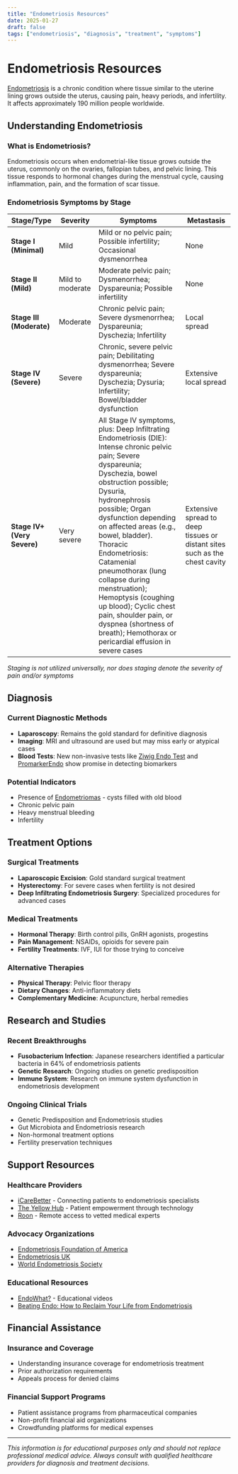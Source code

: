 ```yaml
---
title: "Endometriosis Resources"
date: 2025-01-27
draft: false
tags: ["endometriosis", "diagnosis", "treatment", "symptoms"]
---
```


# Endometriosis Resources

[Endometriosis](https://en.wikipedia.org/wiki/Endometriosis) is a chronic condition where tissue similar to the uterine lining grows outside the uterus, causing pain, heavy periods, and infertility. It affects approximately 190 million people worldwide.

## Understanding Endometriosis

### What is Endometriosis?
Endometriosis occurs when endometrial-like tissue grows outside the uterus, commonly on the ovaries, fallopian tubes, and pelvic lining. This tissue responds to hormonal changes during the menstrual cycle, causing inflammation, pain, and the formation of scar tissue.

### Endometriosis Symptoms by Stage

|Stage/Type|Severity|Symptoms|Metastasis|
|---|---|---|---|
|**Stage I (Minimal)**|Mild|Mild or no pelvic pain; Possible infertility; Occasional dysmenorrhea|None|
|**Stage II (Mild)**|Mild to moderate|Moderate pelvic pain; Dysmenorrhea; Dyspareunia; Possible infertility|None|
|**Stage III (Moderate)**|Moderate|Chronic pelvic pain; Severe dysmenorrhea; Dyspareunia; Dyschezia; Infertility|Local spread|
|**Stage IV (Severe)**|Severe|Chronic, severe pelvic pain; Debilitating dysmenorrhea; Severe dyspareunia; Dyschezia; Dysuria; Infertility; Bowel/bladder dysfunction|Extensive local spread|
|**Stage IV+ (Very Severe)**|Very severe|All Stage IV symptoms, plus: Deep Infiltrating Endometriosis (DIE): Intense chronic pelvic pain; Severe dyspareunia; Dyschezia, bowel obstruction possible; Dysuria, hydronephrosis possible; Organ dysfunction depending on affected areas (e.g., bowel, bladder). Thoracic Endometriosis: Catamenial pneumothorax (lung collapse during menstruation); Hemoptysis (coughing up blood); Cyclic chest pain, shoulder pain, or dyspnea (shortness of breath); Hemothorax or pericardial effusion in severe cases|Extensive spread to deep tissues or distant sites such as the chest cavity|

*Staging is not utilized universally, nor does staging denote the severity of pain and/or symptoms*

## Diagnosis

### Current Diagnostic Methods
- **Laparoscopy**: Remains the gold standard for definitive diagnosis
- **Imaging**: MRI and ultrasound are used but may miss early or atypical cases
- **Blood Tests**: New non-invasive tests like [Ziwig Endo Test](https://ziwig.com/en/ziwig-endotest/) and [PromarkerEndo](https://www.proteomics.com.au/wp-content/uploads/PromarkerEndo-Brochure-Nov-2024.pdf) show promise in detecting biomarkers

### Potential Indicators
- Presence of [Endometriomas](https://en.wikipedia.org/wiki/Endometrioma) - cysts filled with old blood
- Chronic pelvic pain
- Heavy menstrual bleeding
- Infertility

## Treatment Options

### Surgical Treatments
- **Laparoscopic Excision**: Gold standard surgical treatment
- **Hysterectomy**: For severe cases when fertility is not desired
- **Deep Infiltrating Endometriosis Surgery**: Specialized procedures for advanced cases

### Medical Treatments
- **Hormonal Therapy**: Birth control pills, GnRH agonists, progestins
- **Pain Management**: NSAIDs, opioids for severe pain
- **Fertility Treatments**: IVF, IUI for those trying to conceive

### Alternative Therapies
- **Physical Therapy**: Pelvic floor therapy
- **Dietary Changes**: Anti-inflammatory diets
- **Complementary Medicine**: Acupuncture, herbal remedies

## Research and Studies

### Recent Breakthroughs
- **Fusobacterium Infection**: Japanese researchers identified a particular bacteria in 64% of endometriosis patients
- **Genetic Research**: Ongoing studies on genetic predisposition
- **Immune System**: Research on immune system dysfunction in endometriosis development

### Ongoing Clinical Trials
- Genetic Predisposition and Endometriosis studies
- Gut Microbiota and Endometriosis research
- Non-hormonal treatment options
- Fertility preservation techniques

## Support Resources

### Healthcare Providers
- [iCareBetter](https://icarebetter.com/) - Connecting patients to endometriosis specialists
- [The Yellow Hub](https://www.theyellowhub.org/) - Patient empowerment through technology
- [Roon](https://www.roon.com/) - Remote access to vetted medical experts

### Advocacy Organizations
- [Endometriosis Foundation of America](https://www.endofound.org/)
- [Endometriosis UK](https://www.endometriosis-uk.org/)
- [World Endometriosis Society](https://endometriosis.ca/)

### Educational Resources
- [EndoWhat?](https://www.youtube.com/c/endowhat) - Educational videos
- [Beating Endo: How to Reclaim Your Life from Endometriosis](https://www.amazon.com/Beating-Endo-Reclaim-Your-Endometriosis/dp/073828354X)

## Financial Assistance

### Insurance and Coverage
- Understanding insurance coverage for endometriosis treatment
- Prior authorization requirements
- Appeals process for denied claims

### Financial Support Programs
- Patient assistance programs from pharmaceutical companies
- Non-profit financial aid organizations
- Crowdfunding platforms for medical expenses

---

*This information is for educational purposes only and should not replace professional medical advice. Always consult with qualified healthcare providers for diagnosis and treatment decisions.*
